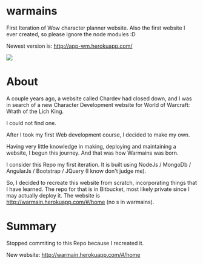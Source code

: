 # warmains
First Iteration of Wow character planner website. Also the first website I ever created, so please ignore the node modules :D

Newest version is: http://app-wm.herokuapp.com/

![](https://imgur.com/fpO6Vwg.png)

# About
A couple years ago, a website called Chardev had closed down, and I was in search of a new Character Development website for World of Warcraft: Wrath of the Lich King.

I could not find one.

After I took my first Web development course, I decided to make my own.

Having very little knowledge in making, deploying and maintaining a website, I begun this journey. And that was how Warmains was born.

I consider this Repo my first iteration. It is built using NodeJs / MongoDb / AngularJs / Bootstrap / JQuery (I know don't judge me).

So, I decided to recreate this website from scratch, incorporating things that I have learned. The repo for that is in Bitbucket, most likely private since I may actually deploy it.
The website is http://warmain.herokuapp.com/#/home (no s in warmains).

# Summary

Stopped commiting to this Repo because I recreated it.

New website:
http://warmain.herokuapp.com/#/home

